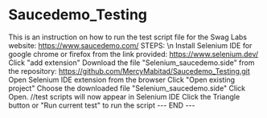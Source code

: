 # Saucedemo_Testing
This is an instruction on how to run the test script file for the Swag Labs website: https://www.saucedemo.com/
STEPS: \n
Install Selenium IDE for google chrome or firefox from the link provided: https://www.selenium.dev/
Click "add extension"
Download the file "Selenium_saucedemo.side" from the repository: https://github.com/MercyMabitad/Saucedemo_Testing.git
Open Selenium IDE extension from the browser
Click "Open existing project"
Choose the downloaded file "Selenium_saucedemo.side"
Click Open. //test scripts will now appear in Selenium IDE
Click the Triangle button or "Run current test" to run the script
--- END ---
